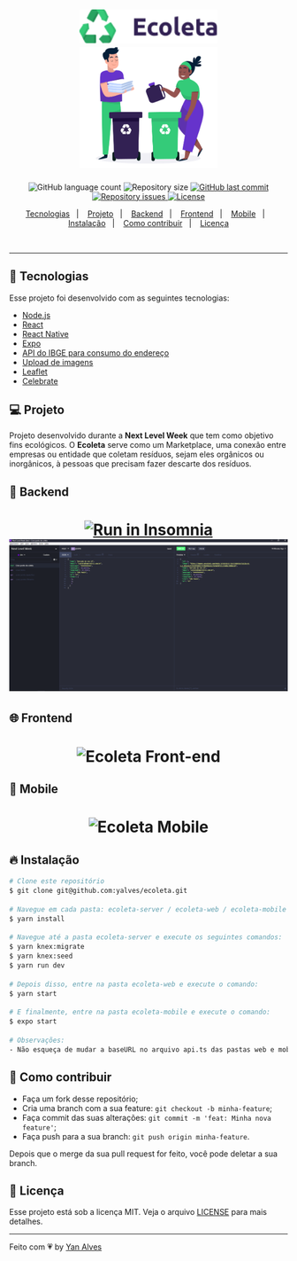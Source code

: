 <h1 align="center">
  <img alt="Ecoleta" title="" src=".github/ecoleta.png" width="250px" />
  <br/>
  <img alt="Ecoleta" title="" src=".github/logo.png" width="250px" />
</h1>

<p align="center">
  <img alt="GitHub language count" src="https://img.shields.io/github/languages/count/yalves/ecoleta">

  <img alt="Repository size" src="https://img.shields.io/github/repo-size/yalves/ecoleta">
  
  <a href="https://github.com/yalves/ecoleta/commits/master">
    <img alt="GitHub last commit" src="https://img.shields.io/github/last-commit/yalves/ecoleta">
  </a>

  <a href="https://github.com/yalves/ecoleta/issues">
    <img alt="Repository issues" src="https://img.shields.io/github/issues/yalves/ecoleta">
  </a>

  <a href="https://github.com/yalves/ecoleta/blob/master/LICENSE.md">
    <img alt="License" src="https://img.shields.io/badge/license-MIT-brightgreen">
  <a>
</p>

<p align="center">
  <a href="#-tecnologias">Tecnologias</a>&nbsp;&nbsp;&nbsp;|&nbsp;&nbsp;&nbsp;
  <a href="#-projeto">Projeto</a>&nbsp;&nbsp;&nbsp;|&nbsp;&nbsp;&nbsp;
  <a href="#-backend">Backend</a>&nbsp;&nbsp;&nbsp;|&nbsp;&nbsp;&nbsp;
  <a href="#-frontend">Frontend</a>&nbsp;&nbsp;&nbsp;|&nbsp;&nbsp;&nbsp;
  <a href="#-mobile">Mobile</a>&nbsp;&nbsp;&nbsp;|&nbsp;&nbsp;&nbsp;
  <a href="#-instalação">Instalação</a>&nbsp;&nbsp;&nbsp;|&nbsp;&nbsp;&nbsp;
  <a href="#-instalação">Como contribuir</a>&nbsp;&nbsp;&nbsp;|&nbsp;&nbsp;&nbsp;
  <a href="#-licença">Licença</a>
</p>

<br>


---

## 🚀 Tecnologias

Esse projeto foi desenvolvido com as seguintes tecnologias:

- [Node.js](https://nodejs.org/en/)
- [React](https://reactjs.org)
- [React Native](https://facebook.github.io/react-native/)
- [Expo](https://expo.io/)
- [API do IBGE para consumo do endereço](https://servicodados.ibge.gov.br/api/docs/localidades?versao=1#api-UFs-estadosGet)
- [Upload de imagens](react-dropzone)
- [Leaflet](https://leafletjs.com/examples/quick-start/)
- [Celebrate](https://github.com/arb/celebrate) 

## 💻 Projeto
Projeto desenvolvido durante a <strong>Next Level Week</strong> que tem como objetivo fins ecológicos. 
O <strong>Ecoleta</strong> serve como um Marketplace, uma conexão entre empresas ou entidade que coletam resíduos, sejam eles orgânicos ou inorgânicos, à pessoas que precisam fazer descarte dos resíduos.

## 🔨 Backend
<h1 align="center">
<a href="https://insomnia.rest/run/?label=Ecoleta&uri=https://raw.githubusercontent.com/yalves/ecoleta/master/.github/Insomnia-ecoleta-yalves.json" target="_blank"><img src="https://insomnia.rest/images/run.svg" alt="Run in Insomnia"></a><img alt="Ecoleta Back-end" title="" src=".github/backend.png" />
</h1>

## 🌐 Frontend
<h1 align="center">
    <img alt="Ecoleta Front-end" title="" src=".github/frontend.gif" />
</h1>

## 📱 Mobile
<h1 align="center">
    <img alt="Ecoleta Mobile" title="" src=".github/mobile.gif" />
</h1>

## 🔥 Instalação

```bash
# Clone este repositório
$ git clone git@github.com:yalves/ecoleta.git

# Navegue em cada pasta: ecoleta-server / ecoleta-web / ecoleta-mobile e instale as depedências:
$ yarn install

# Navegue até a pasta ecoleta-server e execute os seguintes comandos:
$ yarn knex:migrate
$ yarn knex:seed
$ yarn run dev

# Depois disso, entre na pasta ecoleta-web e execute o comando:
$ yarn start

# E finalmente, entre na pasta ecoleta-mobile e execute o comando:
$ expo start

# Observações:
- Não esqueça de mudar a baseURL no arquivo api.ts das pastas web e mobile para o ip da sua máquina
```


## 🤔 Como contribuir

- Faça um fork desse repositório;
- Cria uma branch com a sua feature: `git checkout -b minha-feature`;
- Faça commit das suas alterações: `git commit -m 'feat: Minha nova feature'`;
- Faça push para a sua branch: `git push origin minha-feature`.

Depois que o merge da sua pull request for feito, você pode deletar a sua branch.


## 🧾 Licença

Esse projeto está sob a licença MIT. Veja o arquivo [LICENSE](LICENSE.md) para mais detalhes.

---

Feito com 💗 by [Yan Alves](https://www.linkedin.com/in/yan-alves-monteiro-b8743810a/)